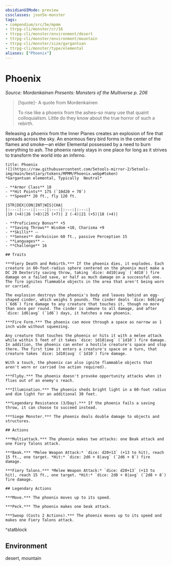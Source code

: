 ```yaml
---
obsidianUIMode: preview
cssclasses: json5e-monster
tags:
- compendium/src/5e/mpmm
- ttrpg-cli/monster/cr/16
- ttrpg-cli/monster/environment/desert
- ttrpg-cli/monster/environment/mountain
- ttrpg-cli/monster/size/gargantuan
- ttrpg-cli/monster/type/elemental
aliases: ["Phoenix"]
---
```

# Phoenix
*Source: Mordenkainen Presents: Monsters of the Multiverse p. 206*  

> [!quote]- A quote from Mordenkainen  
> 
> To rise like a phoenix from the ashes–so many use that quaint colloquialism. Little do they know about the true horror of such a rebirth.

Releasing a phoenix from the Inner Planes creates an explosion of fire that spreads across the sky. An enormous fiery bird forms in the center of the flames and smoke—an elder Elemental possessed by a need to burn everything to ash. The phoenix rarely stays in one place for long as it strives to transform the world into an inferno.

```ad-statblock
title: Phoenix
![](https://raw.githubusercontent.com/5etools-mirror-2/5etools-img/main/bestiary/tokens/MPMM/Phoenix.webp#token)
*Gargantuan elemental, Typically  Neutral*

- **Armor Class** 18 
- **Hit Points** 175 (`10d20 + 70`)
- **Speed** 20 ft., fly 120 ft.

|STR|DEX|CON|INT|WIS|CHA|
|:---:|:---:|:---:|:---:|:---:|:---:|
|19 (+4)|26 (+8)|25 (+7)| 2 (-4)|21 (+5)|18 (+4)|

- **Proficiency Bonus** +5
- **Saving Throws** Wisdom +10, Charisma +9
- **Skills** ⏤
- **Senses** darkvision 60 ft., passive Perception 15
- **Languages** —
- **Challenge** 16

## Traits

***Fiery Death and Rebirth.*** If the phoenix dies, it explodes. Each creature in 60-foot-radius sphere centered on the phoenix must make a DC 20 Dexterity saving throw, taking `dice: 4d10|avg` (`4d10`) fire damage on a failed save, or half as much damage on a successful one. The fire ignites flammable objects in the area that aren't being worn or carried.

The explosion destroys the phoenix's body and leaves behind an egg-shaped cinder, which weighs 5 pounds. The cinder deals `dice: 6d6|avg` (`6d6`) fire damage to any creature that touches it, though no more than once per round. The cinder is immune to all damage, and after `dice: 1d6|avg` (`1d6`) days, it hatches a new phoenix.

***Fire Form.*** The phoenix can move through a space as narrow as 1 inch wide without squeezing.

Any creature that touches the phoenix or hits it with a melee attack while within 5 feet of it takes `dice: 1d10|avg` (`1d10`) fire damage. In addition, the phoenix can enter a hostile creature's space and stop there. The first time it enters a creature's space on a turn, that creature takes `dice: 1d10|avg` (`1d10`) fire damage.

With a touch, the phoenix can also ignite flammable objects that aren't worn or carried (no action required).

***Flyby.*** The phoenix doesn't provoke opportunity attacks when it flies out of an enemy's reach.

***Illumination.*** The phoenix sheds bright light in a 60-foot radius and dim light for an additional 30 feet.

***Legendary Resistance (3/Day).*** If the phoenix fails a saving throw, it can choose to succeed instead.

***Siege Monster.*** The phoenix deals double damage to objects and structures.

## Actions

***Multiattack.*** The phoenix makes two attacks: one Beak attack and one Fiery Talons attack.

***Beak.*** *Melee Weapon Attack:* `dice: d20+13` (+13 to hit), reach 15 ft., one target. *Hit:* `dice: 2d6 + 8|avg` (`2d6 + 8`) fire damage.

***Fiery Talons.*** *Melee Weapon Attack:* `dice: d20+13` (+13 to hit), reach 15 ft., one target. *Hit:* `dice: 2d8 + 8|avg` (`2d8 + 8`) fire damage.

## Legendary Actions

***Move.*** The phoenix moves up to its speed.

***Peck.*** The phoenix makes one beak attack.

***Swoop (Costs 2 Actions).*** The phoenix moves up to its speed and makes one Fiery Talons attack.
```
^statblock

## Environment

desert, mountain